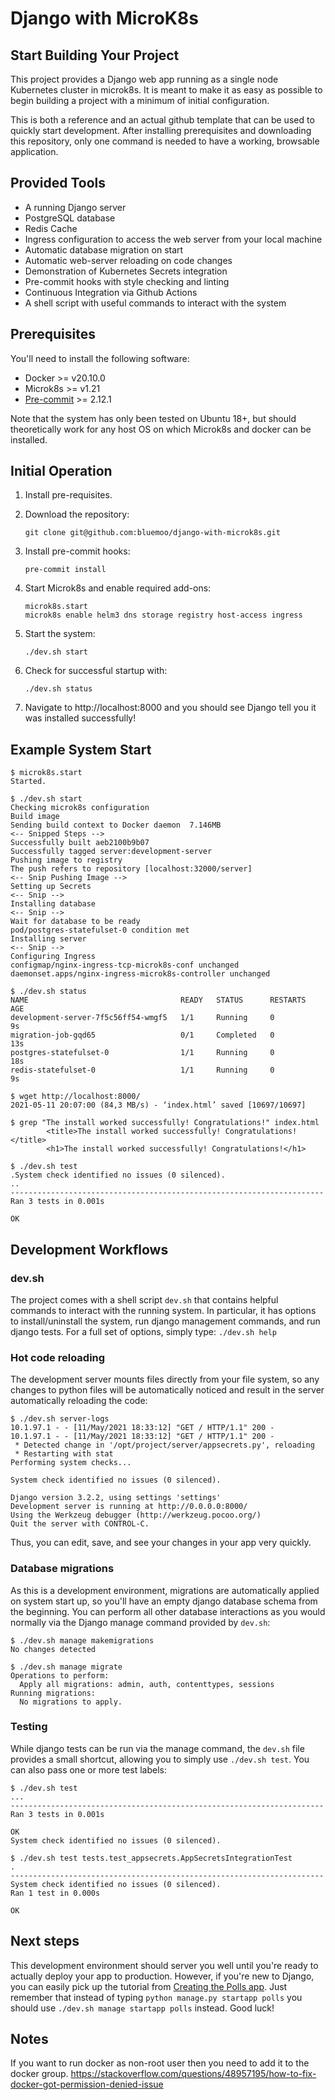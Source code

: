 # Django with MicroK8s
## Start Building Your Project
This project provides a Django web app running as a single node Kubernetes
cluster in microk8s. It is meant to make it as easy as possible to begin
building a project with a minimum of initial configuration.

This is both a reference and an actual github template that
can be used to quickly start development. After
installing prerequisites and downloading this repository, only one command is
needed to have a working, browsable application.

## Provided Tools
  - A running Django server 
  - PostgreSQL database
  - Redis Cache
  - Ingress configuration to access the web server from your local machine
  - Automatic database migration on start
  - Automatic web-server reloading on code changes
  - Demonstration of Kubernetes Secrets integration
  - Pre-commit hooks with style checking and linting
  - Continuous Integration via Github Actions
  - A shell script with useful commands to interact with the system

## Prerequisites
You'll need to install the following software:
- Docker >= v20.10.0
- Microk8s >= v1.21
- [Pre-commit](https://pre-commit.com/) >= 2.12.1

Note that the system has only been tested on Ubuntu 18+, but should
theoretically work for any host OS on which Microk8s and docker can be
installed.

## Initial Operation
1) Install pre-requisites.
1) Download the repository:

    ```
    git clone git@github.com:bluemoo/django-with-microk8s.git
    ```

1) Install pre-commit hooks:

    ```
    pre-commit install
    ```
1) Start Microk8s and enable required add-ons:
    
    ```
    microk8s.start
    microk8s enable helm3 dns storage registry host-access ingress
    ```
1) Start the system:
    ```
    ./dev.sh start
    ```
1) Check for successful startup with: 
   ```
   ./dev.sh status
   ```
1) Navigate to http://localhost:8000 and you should see Django tell you it was 
   installed successfully!

## Example System Start
```
$ microk8s.start
Started.

$ ./dev.sh start
Checking microk8s configuration
Build image
Sending build context to Docker daemon  7.146MB
<-- Snipped Steps -->
Successfully built aeb2100b9b07
Successfully tagged server:development-server
Pushing image to registry
The push refers to repository [localhost:32000/server]
<-- Snip Pushing Image -->
Setting up Secrets
<-- Snip -->
Installing database
<-- Snip -->
Wait for database to be ready
pod/postgres-statefulset-0 condition met
Installing server
<-- Snip -->
Configuring Ingress
configmap/nginx-ingress-tcp-microk8s-conf unchanged
daemonset.apps/nginx-ingress-microk8s-controller unchanged

$ ./dev.sh status
NAME                                  READY   STATUS      RESTARTS   AGE
development-server-7f5c56ff54-wmgf5   1/1     Running     0          9s
migration-job-gqd65                   0/1     Completed   0          13s
postgres-statefulset-0                1/1     Running     0          18s
redis-statefulset-0                   1/1     Running     0          9s

$ wget http://localhost:8000/
2021-05-11 20:07:00 (84,3 MB/s) - ‘index.html’ saved [10697/10697]

$ grep "The install worked successfully! Congratulations!" index.html 
        <title>The install worked successfully! Congratulations!</title>
        <h1>The install worked successfully! Congratulations!</h1>

$ ./dev.sh test
.System check identified no issues (0 silenced).
..
----------------------------------------------------------------------
Ran 3 tests in 0.001s

OK

```

## Development Workflows
### dev.sh
The project comes with a shell script `dev.sh` that contains helpful commands to interact
with the running system. In particular, it has options to install/uninstall the system, 
run django  management commands, and run django tests. For a full set of options, simply 
type: `./dev.sh help`

### Hot code reloading
The development server mounts files directly from your file system, so any changes to 
python files will be automatically noticed and result in the server automatically reloading
the code:
```
$ ./dev.sh server-logs
10.1.97.1 - - [11/May/2021 18:33:12] "GET / HTTP/1.1" 200 -
10.1.97.1 - - [11/May/2021 18:33:12] "GET / HTTP/1.1" 200 -
 * Detected change in '/opt/project/server/appsecrets.py', reloading
 * Restarting with stat
Performing system checks...

System check identified no issues (0 silenced).

Django version 3.2.2, using settings 'settings'
Development server is running at http://0.0.0.0:8000/
Using the Werkzeug debugger (http://werkzeug.pocoo.org/)
Quit the server with CONTROL-C.
```
Thus, you can edit, save, and see your changes in your app very quickly.

### Database migrations
As this is a development environment, migrations are automatically applied on system start
up, so you'll have an empty django database schema from the beginning. You can perform all
other database interactions as you would normally via the Django manage command provided 
by `dev.sh`:
```
$ ./dev.sh manage makemigrations
No changes detected

$ ./dev.sh manage migrate
Operations to perform:
  Apply all migrations: admin, auth, contenttypes, sessions
Running migrations:
  No migrations to apply.
```

### Testing
While django tests can be run via the manage command, the `dev.sh` file provides a small
shortcut, allowing you to simply use `./dev.sh test`. You can also pass one or more test
labels:
```
$ ./dev.sh test
...
----------------------------------------------------------------------
Ran 3 tests in 0.001s

OK
System check identified no issues (0 silenced).
```
```
$ ./dev.sh test tests.test_appsecrets.AppSecretsIntegrationTest
.
----------------------------------------------------------------------
System check identified no issues (0 silenced).
Ran 1 test in 0.000s

OK
```

## Next steps
This development environment should server you well until you're ready to actually deploy
your app to production. However, if you're new to Django, you can easily pick up the
tutorial from [Creating the Polls app](https://docs.djangoproject.com/en/3.2/intro/tutorial01/#creating-the-polls-app).
Just remember that instead of typing `python manage.py startapp polls` you should use
`./dev.sh manage startapp polls` instead. Good luck!

## Notes
If you want to run docker as non-root user then you need to add it to the docker group.
https://stackoverflow.com/questions/48957195/how-to-fix-docker-got-permission-denied-issue
